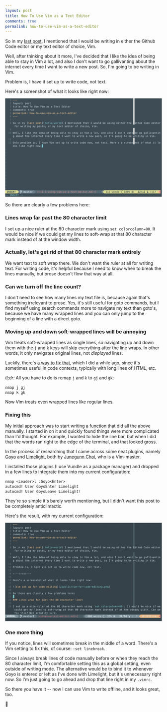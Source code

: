 ```yaml
---
layout: post
title: How To Use Vim as a Text Editor
comments: true
permalink: how-to-use-vim-as-a-text-editor
---
```


So in my [last post](hello-world), I mentioned that I would be writing in either the Github Code editor or my text editor of choice, Vim.

Well, after thinking about it more, I've decided that I like the idea of being able to stay in Vim a lot, and also I don't want to go gallivanting about the internet every time I want to write a new post. So, I'm going to be writing in Vim.

Problem is, I have it set up to write code, not text.

<!--break-->

Here's a screenshot of what it looks like right now:

![Vim set up for code editing](/public/vim-for-code-editing.png)

So there are clearly a few problems here:

### Lines wrap far past the 80 character limit

I set up a nice ruler at the 80 character mark using `set colorcolumn=80`. It would be nice if we could get my lines to soft-wrap at that 80 character mark instead of at the window width.

### Actually, let's get rid of that 80 character mark entirely

We want text to soft wrap there. We don't want the ruler at all for writing text. For writing code, it's helpful because I need to know when to break the lines manually, but prose doesn't flow that way at all.

### Can we turn off the line count?

I don't need to see how many lines my text file is, because again that's something irrelevant to prose. Yes, it's still useful for goto commands, but I find myself using search commands more to navigate my text than goto's,  because we have many wrapped lines and you can only jump to the beginning of a line with a direct goto.

### Moving up and down soft-wrapped lines will be annoying

Vim treats soft-wrapped lines as single lines, so navigating up and down them with the `j` and `k` keys will skip everything after the line wraps. In other words, it only navigates original lines, not _displayed_ lines.

Luckily, there's [a way to fix that](http://vim.wikia.com/wiki/Move_cursor_by_display_lines_when_wrapping), which I did a while ago, since it's sometimes useful in code contexts, typically with long lines of HTML, etc.

*tl;dr:* All you have to do is remap `j` and `k` to `gj` and `gk`:

```
nmap j gj
nmap k gk
```

Now Vim treats even wrapped lines like regular lines.

### Fixing this

My initial approach was to start writing a function that did all the above manually. I started in on it and quickly found things were more complicated than I'd thought. For example, I wanted to hide the line bar, but when I did that the words ran right to the edge of the terminal, and that looked gross.

In the process of researching that I came across some neat plugins, namely [Goyo](https://github.com/junegunn/goyo.vim) and [Limelight](https://github.com/junegunn/limelight.vim), both by [Junegunn Choi](https://github.com/junegunn), who is a Vim-master.

I installed those plugins (I use Vundle as a package manager) and dropped in a few lines to integrate them into my current configuration:

```
nmap <Leader>l :Goyo<Enter>
autocmd! User GoyoEnter Limelight
autocmd! User GoyoLeave Limelight!
```

They're so simple it's barely worth mentioning, but I didn't want this post to be completely anticlimactic. 

Here's the result, with my current configuration:

![Vim with Goyo and Limelight](public/vim-with-goyo-and-limelight.gif)

### One more thing

If you notice, lines will sometimes break in the middle of a word. There's a Vim setting to fix this, of course: `:set linebreak`.

Since I always break lines of code manually before or when they reach the 80 character limit, I'm comfortable setting this as a global setting, even outside of writing mode. The alternative would be to bind it to whenever Goyo is entered or left as I've done with Limelight, but it's unnecessary right now. So I'm just going to go ahead and drop that line right in my `.vimrc`.

So there you have it -- now I can use Vim to write offline, and it looks great, too.

🎉
